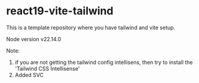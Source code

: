 # react19-vite-tailwind
This is a template repository where you have tailwind and vite setup.

Node version v22.14.0

Note: 
1. if you are not getting the tailwind config intellisens, then try to install the 'Tailwind CSS Intellisense'
2. Added SVC
